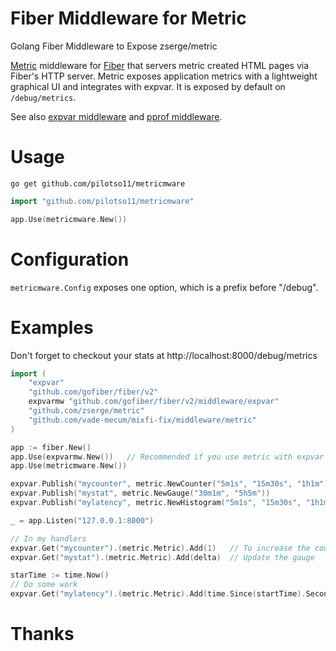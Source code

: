 # Fiber Middleware for Metric
Golang Fiber Middleware to Expose zserge/metric

[Metric](https://github.com/zserge/metric) middleware for [Fiber](https://github.com/gofiber/fiber) 
that servers metric created HTML pages via Fiber's HTTP server.  Metric exposes
application metrics with a lightweight graphical UI and integrates with expvar.  It is exposed
by default on `/debug/metrics`.

See also [expvar middleware](https://docs.gofiber.io/api/middleware/expvar) and [pprof middleware](https://docs.gofiber.io/api/middleware/pprof).

# Usage
```shell
go get github.com/pilotso11/metricmware
```
```go
import "github.com/pilotso11/metricmware"

app.Use(metricmware.New())
```

# Configuration
`metricmware.Config` exposes one option, which is a prefix before "/debug".

# Examples
Don't forget to checkout your stats at http://localhost:8000/debug/metrics

```go
import (
    "expvar"
    "github.com/gofiber/fiber/v2"
    expvarmw "github.com/gofiber/fiber/v2/middleware/expvar"
    "github.com/zserge/metric"
    "github.com/vade-mecum/mixfi-fix/middleware/metric"
)

app := fiber.New()
app.Use(expvarmw.New())   // Recommended if you use metric with expvar
app.Use(metricmware.New())

expvar.Publish("mycounter", metric.NewCounter("5m1s", "15m30s", "1h1m"))
expvar.Publish("mystat", metric.NewGauge("30m1m", "5h5m"))
expvar.Publish("mylatency", metric.NewHistogram("5m1s", "15m30s", "1h1m"))

_ = app.Listen("127.0.0.1:8000")
```
```go
// In my handlers
expvar.Get("mycounter").(metric.Metric).Add(1)   // To increase the counter
expvar.Get("mystat").(metric.Metric).Add(delta)  // Update the gauge 

starTime := time.Now()
// Do some work
expvar.Get("mylatency").(metric.Metric).Add(time.Since(startTime).Seconds())
```

# Thanks


